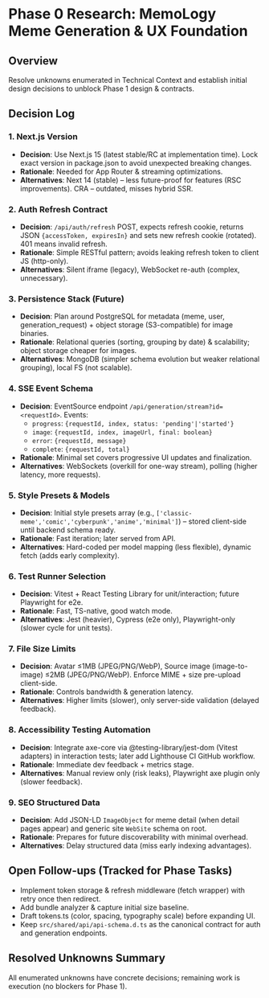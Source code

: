 # Phase 0 Research: MemoLogy Meme Generation & UX Foundation

## Overview
Resolve unknowns enumerated in Technical Context and establish initial design decisions to unblock Phase 1 design & contracts.

## Decision Log

### 1. Next.js Version
- **Decision**: Use Next.js 15 (latest stable/RC at implementation time). Lock exact version in package.json to avoid unexpected breaking changes.
- **Rationale**: Needed for App Router & streaming optimizations.
- **Alternatives**: Next 14 (stable) – less future-proof for features (RSC improvements). CRA – outdated, misses hybrid SSR.

### 2. Auth Refresh Contract
- **Decision**: `/api/auth/refresh` POST, expects refresh cookie, returns JSON `{accessToken, expiresIn}` and sets new refresh cookie (rotated). 401 means invalid refresh.
- **Rationale**: Simple RESTful pattern; avoids leaking refresh token to client JS (http-only).  
- **Alternatives**: Silent iframe (legacy), WebSocket re-auth (complex, unnecessary).

### 3. Persistence Stack (Future)
- **Decision**: Plan around PostgreSQL for metadata (meme, user, generation_request) + object storage (S3-compatible) for image binaries.
- **Rationale**: Relational queries (sorting, grouping by date) & scalability; object storage cheaper for images.
- **Alternatives**: MongoDB (simpler schema evolution but weaker relational grouping), local FS (not scalable).

### 4. SSE Event Schema
- **Decision**: EventSource endpoint `/api/generation/stream?id=<requestId>`. Events:
  - `progress`: `{requestId, index, status: 'pending'|'started'}`
  - `image`: `{requestId, index, imageUrl, final: boolean}`
  - `error`: `{requestId, message}`
  - `complete`: `{requestId, total}`
- **Rationale**: Minimal set covers progressive UI updates and finalization.
- **Alternatives**: WebSockets (overkill for one-way stream), polling (higher latency, more requests).

### 5. Style Presets & Models
- **Decision**: Initial style presets array (e.g., `['classic-meme','comic','cyberpunk','anime','minimal']`) – stored client-side until backend schema ready.
- **Rationale**: Fast iteration; later served from API.
- **Alternatives**: Hard-coded per model mapping (less flexible), dynamic fetch (adds early complexity).

### 6. Test Runner Selection
- **Decision**: Vitest + React Testing Library for unit/interaction; future Playwright for e2e.
- **Rationale**: Fast, TS-native, good watch mode.
- **Alternatives**: Jest (heavier), Cypress (e2e only), Playwright-only (slower cycle for unit tests).

### 7. File Size Limits
- **Decision**: Avatar ≤1MB (JPEG/PNG/WebP), Source image (image-to-image) ≤2MB (JPEG/PNG/WebP). Enforce MIME + size pre-upload client-side.
- **Rationale**: Controls bandwidth & generation latency.
- **Alternatives**: Higher limits (slower), only server-side validation (delayed feedback).

### 8. Accessibility Testing Automation
- **Decision**: Integrate axe-core via @testing-library/jest-dom (Vitest adapters) in interaction tests; later add Lighthouse CI GitHub workflow.
- **Rationale**: Immediate dev feedback + metrics stage.
- **Alternatives**: Manual review only (risk leaks), Playwright axe plugin only (slower feedback).

### 9. SEO Structured Data
- **Decision**: Add JSON-LD `ImageObject` for meme detail (when detail pages appear) and generic site `WebSite` schema on root.
- **Rationale**: Prepares for future discoverability with minimal overhead.
- **Alternatives**: Delay structured data (miss early indexing advantages).

## Open Follow-ups (Tracked for Phase Tasks)
- Implement token storage & refresh middleware (fetch wrapper) with retry once then redirect.
- Add bundle analyzer & capture initial size baseline.
- Draft tokens.ts (color, spacing, typography scale) before expanding UI.
- Keep `src/shared/api/api-schema.d.ts` as the canonical contract for auth and generation endpoints.

## Resolved Unknowns Summary
All enumerated unknowns have concrete decisions; remaining work is execution (no blockers for Phase 1).
